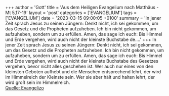 +++
author = 'Gott'
title = 'Aus dem Heiligen Evangelium nach Matthäus - Mt 5,17-19'
layout = 'post'
categories = ['EVANGELIUM']
tags = ['EVANGELIUM']
date = '2023-03-15 09:00:05 +0100'
summary = 'In jener Zeit sprach Jesus zu seinen Jüngern: Denkt nicht, ich sei gekommen, um das Gesetz und die Propheten aufzuheben. Ich bin nicht gekommen, um aufzuheben, sondern um zu erfüllen.
Amen, das sage ich euch: Bis Himmel und Erde vergehen, wird auch nicht der kleinste Buchstabe de....'
+++
In jener Zeit sprach Jesus zu seinen Jüngern: Denkt nicht, ich sei gekommen, um das Gesetz und die Propheten aufzuheben. Ich bin nicht gekommen, um aufzuheben, sondern um zu erfüllen.
Amen, das sage ich euch: Bis Himmel und Erde vergehen, wird auch nicht der kleinste Buchstabe des Gesetzes vergehen, bevor nicht alles geschehen ist.<!--more-->
Wer auch nur eines von den kleinsten Geboten aufhebt und die Menschen entsprechend lehrt, der wird im Himmelreich der Kleinste sein. Wer sie aber hält und halten lehrt, der wird groß sein im Himmelreich.<br> [Quelle: Evangelizo](https://evangeliumtagfuertag.org/DE/gospel)